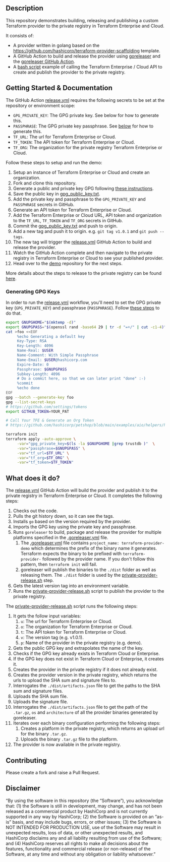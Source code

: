 ## Description

This repository demonstrates building, releasing and publishing a custom Terraform provider to the private registry in Terraform Enterprise and Cloud.

It consists of:

- A provider written in golang based on the https://github.com/hashicorp/terraform-provider-scaffolding template.
- A GitHub Action to build and release the provider using [goreleaser](https://goreleaser.com/) and the [goreleaser GitHub Action](https://github.com/goreleaser/goreleaser-action).
- A [bash script](.github/scripts/private-provider-release.sh) example of calling the Terraform Enterprise / Cloud API to create and publish the provider to the private registry.

## Getting Started & Documentation

The GitHub Action [release.yml](.github/workflows/release.yml) requires the following secrets to be set at the repository or environment scope:

- `GPG_PRIVATE_KEY`: The GPG private key. See below for how to generate this.
- `PASSPHRASE`: The GPG private key passphrase. See [below](#generating-gpg-keys) for how to generate this.
- `TF_URL`: The url for Terraform Enterprise or Cloud.
- `TF_TOKEN`: The API token for Terraform Enterprise or Cloud.
- `TF_ORG`: The organization for the private registry Terraform Enterprise or Cloud. 

Follow these steps to setup and run the demo:

1. Setup an instance of Terraform Enterprise or Cloud and create an organization.
1. Fork and clone this repository.
1. Generate a public and private key GPG following [these instructions](#generating-gpg-keys).
1. Save the public key in [gpg_public_key.txt](gpg_public_key.txt).
1. Add the private key and passphrase to the `GPG_PRIVATE_KEY` and `PASSPHRASE` secrets in GitHub.
1. Generate an API token for Terraform Enterprise or Cloud.
1. Add the Terraform Enterprise or Cloud URL, API token and organization to the `TF_URL`, `TF_TOKEN` and `TF_ORG` secrets in GitHub.
1. Commit the [gpg_public_key.txt](gpg_public_key.txt) and push to origin.
1. Add a new tag and push it to origin. e.g. `git tag v1.0.1` and `git push --tags`.
1. The new tag will trigger the [release.yml](.github/workflows/release.yml) GitHub Action to build and release the provider.
1. Watch the GitHub Action complete and then navigate to the private registry in Terraform Enterprise or Cloud to see your published provider.
1. Head over to the [demo](https://github.com/hashicorp-sa/demo-private-provider-csa-provider-demo) repository for the next steps.

More details about the steps to release to the private registry can be found [here](https://www.terraform.io/cloud-docs/registry/publish-providers#publishing-a-provider-and-creating-a-version).

### Generating GPG Keys
In order to run the [release.yml](.github/workflows/release.yml) workflow, you'll need to set the GPG private key (`GPG_PRIVATE_KEY`) and passphrase (`PASSPHRASE`). Follow [these steps](https://learn.hashicorp.com/tutorials/terraform/provider-release-publish?in=terraform/providers#generate-gpg-signing-key
) to do that.

```sh
export GNUPGHOME="$(mktemp -d)"
export GNUPGPASS="$(openssl rand -base64 29 | tr -d "=+/" | cut -c1-4)"
cat >foo <<EOF
     %echo Generating a default key
     Key-Type: RSA
     Key-Length: 4096
     Name-Real: $USER
     Name-Comment: With Simple Passphrase
     Name-Email: $USER@hashicorp.com
     Expire-Date: 0
     Passphrase: $GNUPGPASS
     Subkey-Length: 4096
     # Do a commit here, so that we can later print "done" :-)
     %commit
     %echo done
EOF
gpg --batch --generate-key foo
gpg --list-secret-keys
# https://github.com/settings/tokens
export GITHUB_TOKEN=YOUR_PAT

# Call Your TFE & Generate an Org Token
# https://github.com/hashicorp/petshop/blob/main/examples/aio/helpers/helper-tfe.sh

terraform init
terraform apply -auto-approve \
     -var="gpg_private_key=$(ls -la $GNUPGHOME |grep trustdb )"  \
     -var="passphrase=$GNUPGPASS" \
     -var="tf_url=$TF_URL" \
     -var="tf_org=$TF_ORG" \
     -var="tf_token=$TF_TOKEN" 


```

## What does it do?

The [release.yml](.github/workflows/release.yml) GitHub Action will build the provider and publish it to the private registry in Terraform Enterprise or Cloud. It completes the following steps:

1. Checks out the code.
1. Pulls the git history down, so it can see the tags.
1. Installs `go` based on the version required by the provider.
1. Imports the GPG key using the private key and passphrase.
1. Runs `goreleaser` to build, package and release the provider for multiple platforms specified in the [.goreleaser.yml](.goreleaser.yml) file.
    1. The [.goreleaser.yml](.goreleaser.yml) file contains `project_name: terraform-provider-demo` which determines the prefix of the binary name it generates. Terraform expects the binary to be prefixed with `terraform-provider-` followed by the provider name. If you don't follow this pattern, then `terraform init` will fail.
    1. goreleaser will publish the binaries to the `./dist` folder as well as releasing them. The `./dist` folder is used by the [private-provider-release.sh](.github/scripts/private-provider-release.sh) step.
1. Gets the latest version tag into an environment variable.
1. Runs the [private-provider-release.sh](.github/scripts/private-provider-release.sh) script to publish the provider to the private registry.

The [private-provider-release.sh](.github/scripts/private-provider-release.sh) script runs the following steps:

1. It gets the follow input variables:
    1. `u`: The url for Terraform Enterprise or Cloud.
    1. `o`: The organization for Terraform Enterprise or Cloud.
    1. `t`: The API token for Terraform Enterprise or Cloud.
    1. `v`: The version tag (e.g. v1.0.1).
    1. `p`: Name of the provider in the private registry (e.g. demo).
1. Gets the public GPG key and extrapolates the name of the key.
1. Checks if the GPG key already exists in Terraform Cloud or Enterprise.
1. If the GPG key does not exist in Terraform Cloud or Enterprise, it creates it.
1. Creates the provider in the private registry if it does not already exist.
1. Creates the provider version in the private registry, which returns the urls to upload the SHA sum and signature files to.
1. Interrogates the `./dist/artifacts.json` file to get the paths to the SHA sum and signature files.
1. Uploads the SHA sum file.
1. Uploads the signature file.
1. Interrogates the `./dist/artifacts.json` file to get the path of the `.tar.gz`, `os` and `architecture` of all the provider binaries generated by goreleaser.
1. Iterates over each binary configuration performing the following steps:
    1. Creates a platform in the private registry, which returns an upload url for the binary `.tar.gz`.
    2. Uploads the binary `.tar.gz` file to the platform.
1. The provider is now available in the private registry.

## Contributing
Please create a fork and raise a Pull Request.

## Disclaimer
“By using the software in this repository (the “Software”), you acknowledge that: (1) the Software is still in development, may change, and has not been released as a commercial product by HashiCorp and is not currently supported in any way by HashiCorp; (2) the Software is provided on an “as-is” basis, and may include bugs, errors, or other issues; (3) the Software is NOT INTENDED FOR PRODUCTION USE, use of the Software may result in unexpected results, loss of data, or other unexpected results, and HashiCorp disclaims any and all liability resulting from use of the Software; and (4) HashiCorp reserves all rights to make all decisions about the features, functionality and commercial release (or non-release) of the Software, at any time and without any obligation or liability whatsoever.”

